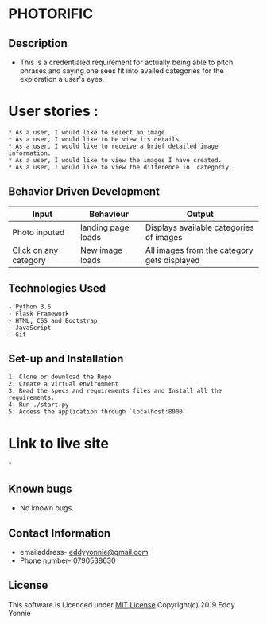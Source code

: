 # PHOTORIFIC
## Description
* This is a credentialed requirement for actually being able to pitch phrases and saying one sees fit into availed categories for the exploration a user's eyes.

# User stories :
    * As a user, I would like to select an image.
    * As a user, I would like to be view its details.
    * As a user, I would like to receive a brief detailed image information.
    * As a user, I would like to view the images I have created.
    * As a user, I would like to view the difference in  categoriy.


## Behavior Driven Development
| Input               | Behaviour                         | Output                        |
| ------------------- | ------------------ | ------------------------------------------|
| Photo inputed       | landing page loads | Displays available categories of images   |
| Click on any category| New image  loads | All images from the category gets displayed|


## Technologies Used
    - Python 3.6
    - Flask Framework
    - HTML, CSS and Bootstrap
    - JavaScript
    - Git


## Set-up and Installation
    1. Clone or download the Repo
    2. Create a virtual environment
    3. Read the specs and requirements files and Install all the requirements.
    4. Run ./start.py
    5. Access the application through `localhost:8000`

# Link to live site
    * 

## Known bugs
* No known bugs.

## Contact Information
* emailaddress- eddyyonnie@gmail.com
* Phone number- 0790538630
 
 ## License

This software is Licenced under [MIT License](LICENSE)
Copyright(c) 2019 Eddy Yonnie